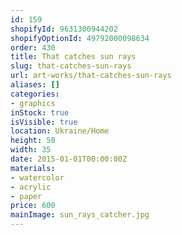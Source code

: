 ```yaml
---
id: 159
shopifyId: 9631300944202
shopifyOptionId: 49792000098634
order: 430
title: That catches sun rays
slug: that-catches-sun-rays
url: art-works/that-catches-sun-rays
aliases: []
categories:
- graphics
inStock: true
isVisible: true
location: Ukraine/Home
height: 50
width: 35
date: 2015-01-01T00:00:00Z
materials:
- watercolor
- acrylic
- paper
price: 600
mainImage: sun_rays_catcher.jpg
---
```

